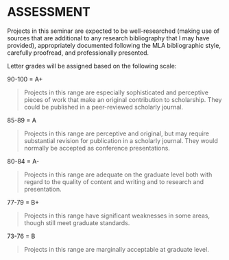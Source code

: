 # ASSESSMENT 

Projects in this seminar are expected to be well-researched (making use of sources that are additional to any research bibliography that I may have provided), appropriately documented following the MLA bibliographic style, carefully proofread, and professionally presented. 

Letter grades will be assigned based on the following scale: 

90-100 = A+ 		

> Projects in this range are especially sophisticated and perceptive 
pieces of work that make an original contribution to scholarship. They could be published in a peer-reviewed scholarly journal.  

85-89 = A 		

> Projects in this range are perceptive and original, but may require 
substantial revision for publication in a scholarly journal. They would normally be accepted as conference presentations. 

80-84 = A- 		

> Projects in this range are adequate on the graduate level both with 
regard to the quality of content and writing and to research and presentation. 

77-79 = B+ 		

> Projects in this range have significant weaknesses in some areas, 
though still meet graduate standards.

73-76 = B		

>Projects in this range are marginally acceptable at graduate level.  